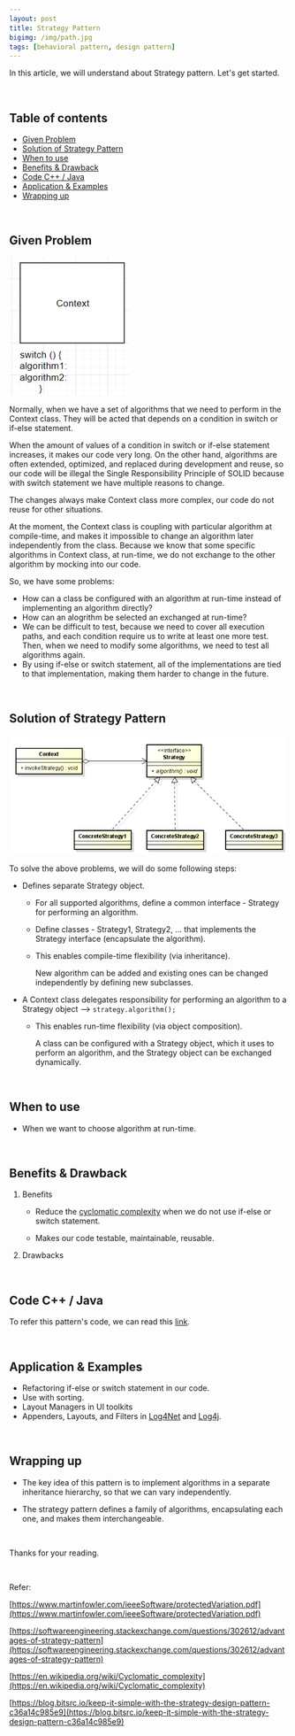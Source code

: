 ```yaml
---
layout: post
title: Strategy Pattern
bigimg: /img/path.jpg
tags: [behavioral pattern, design pattern]
---
```


In this article, we will understand about Strategy pattern. Let's get started.

<br>

## Table of contents
- [Given Problem](#given-problem)
- [Solution of Strategy Pattern](#solution-of-strategy-pattern)
- [When to use](#when-to-use)
- [Benefits & Drawback](#benefits-&-drawback)
- [Code C++ / Java](#code-c++-/-java)
- [Application & Examples](#application-&-examples)
- [Wrapping up](#wrapping-up)


<br>

## Given Problem 

![](../img/design-pattern/strategy-pattern/problem.png)

Normally, when we have a set of algorithms that we need to perform in the Context class. They will be acted that depends on a condition in switch or if-else statement.

When the amount of values of a condition in switch or if-else statement increases, it makes our code very long. On the other hand, algorithms are often extended, optimized, and replaced during development and reuse, so our code will be illegal the Single Responsibility Principle of SOLID because with switch statement we have multiple reasons to change.

The changes always make Context class more complex, our code do not reuse for other situations.

At the moment, the Context class is coupling with particular algorithm at compile-time, and makes it impossible to change an algorithm later independently from the class. Because we know that some specific algorithms in Context class, at run-time, we do not exchange to the other algorithm by mocking into our code. 

So, we have some problems:
- How can a class be configured with an algorithm at run-time instead of implementing an algorithm directly?
- How can an alogrithm be selected an exchanged at run-time?
- We can be difficult to test, because we need to cover all execution paths, and each condition require us to write at least one more test. Then, when we need to modify some algorithms, we need to test all algorithms again.
- By using if-else or switch statement, all of the implementations are tied to that implementation, making them harder to change in the future.

<br>

## Solution of Strategy Pattern

![](../img/design-pattern/strategy-pattern/class-diagram-strategy-pattern.png)

To solve the above problems, we will do some following steps:
- Defines separate Strategy object.

    - For all supported algorithms, define a common interface - Strategy for performing an algorithm.

    - Define classes - Strategy1, Strategy2, ... that implements the Strategy interface (encapsulate the algorithm).

    - This enables compile-time flexibility (via inheritance).

        New algorithm can be added and existing ones can be changed independently by defining new subclasses.

- A Context class delegates responsibility for performing an algorithm to a Strategy object --> ```strategy.algorithm();```

    - This enables run-time flexibility (via object composition).

        A class can be configured with a Strategy object, which it uses to perform an algorithm, and the Strategy object can be exchanged dynamically.

<br>

## When to use
- When we want to choose algorithm at run-time.


<br>

## Benefits & Drawback
1. Benefits

    - Reduce the [cyclomatic complexity](https://en.wikipedia.org/wiki/Cyclomatic_complexity) when we do not use if-else or switch statement.

    - Makes our code testable, maintainable, reusable.

2. Drawbacks


<br>

## Code C++ / Java

To refer this pattern's code, we can read this [link](https://github.com/DucManhPhan/Design-Pattern/tree/master/Behavioral-Pattern/strategy-pattern/src/Java).

<br>

## Application & Examples
- Refactoring if-else or switch statement in our code.
- Use with sorting.
- Layout Managers in UI toolkits
- Appenders, Layouts, and Filters in [Log4Net](http://logging.apache.org/log4net/release/manual/introduction.html) and [Log4j](http://logging.apache.org/log4j/1.2/manual.html).


<br>

## Wrapping up
- The key idea of this pattern is to implement algorithms in a separate inheritance hierarchy, so that we can vary independently.

- The strategy pattern defines a family of algorithms, encapsulating each one, and makes them interchangeable.


<br>

Thanks for your reading.

<br>

Refer: 

[https://www.martinfowler.com/ieeeSoftware/protectedVariation.pdf](https://www.martinfowler.com/ieeeSoftware/protectedVariation.pdf)

[https://softwareengineering.stackexchange.com/questions/302612/advantages-of-strategy-pattern](https://softwareengineering.stackexchange.com/questions/302612/advantages-of-strategy-pattern)

[https://en.wikipedia.org/wiki/Cyclomatic_complexity](https://en.wikipedia.org/wiki/Cyclomatic_complexity)

[https://blog.bitsrc.io/keep-it-simple-with-the-strategy-design-pattern-c36a14c985e9](https://blog.bitsrc.io/keep-it-simple-with-the-strategy-design-pattern-c36a14c985e9)